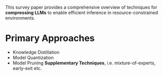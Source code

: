 This survey paper provides a comprehensive overview of techniques for **compressing LLMs** to enable efficient inference in resource-constrained environments.

# Primary Approaches
- Knowledge Distillation
- Model Quantization
- Model Pruning
**Supplementary Techniques**, i.e. mixture-of-experts, early-exit etc.


